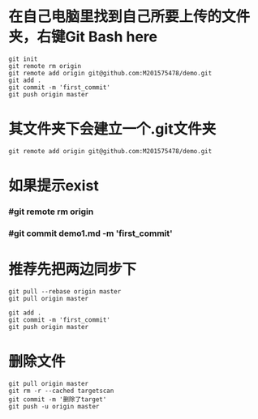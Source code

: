 # 在自己电脑里找到自己所要上传的文件夹，右键Git Bash here

```
git init
git remote rm origin
git remote add origin git@github.com:M201575478/demo.git
git add .
git commit -m 'first_commit'  
git push origin master
```

# 其文件夹下会建立一个.git文件夹

```
git remote add origin git@github.com:M201575478/demo.git
```

# 如果提示exist 

### #git remote rm origin
### #git commit demo1.md -m 'first_commit' 


# 推荐先把两边同步下
```
git pull --rebase origin master
git pull origin master
```

```
git add .
git commit -m 'first_commit'  
git push origin master
```


# 删除文件
```
git pull origin master
git rm -r --cached targetscan
git commit -m '删除了target'
git push -u origin master
```

